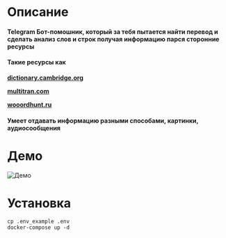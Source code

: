 # Описание
#### Telegram Бот-помошник, который за тебя пытается найти перевод и сделать анализ слов и строк получая информацию парся сторонние ресурсы
#### Такие ресурсы как 
**[dictionary.cambridge.org](https://dictionary.cambridge.org)** 

**[multitran.com](https://multitran.com)** 

**[wooordhunt.ru](https://wooordhunt.ru)** 

#### Умеет отдавать информацию разными способами, картинки, аудиосообщения

# Демо
![Демо](https://github.com/efremovigor/telegram-bot-golang/blob/master/demo.gif)

# Установка
```
cp .env_example .env
docker-compose up -d
```

